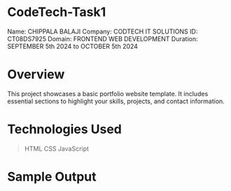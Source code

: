 # CodeTech-Task1
Name: CHIPPALA BALAJI
Company: CODTECH IT SOLUTIONS
ID: CT08DS7925
Domain: FRONTEND WEB DEVELOPMENT
Duration: SEPTEMBER 5th 2024 to OCTOBER 5th 2024

# Overview
This project showcases a basic portfolio website template. It includes essential sections to highlight your skills, projects, and contact information.

# Technologies Used
> HTML
> CSS
> JavaScript

# Sample Output

